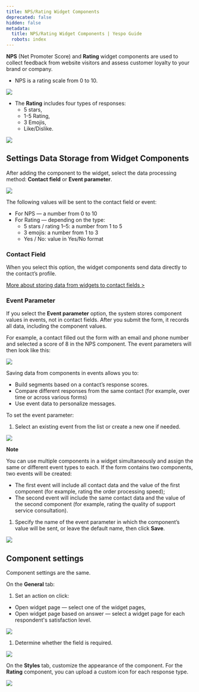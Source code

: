 ```yaml
---
title: NPS/Rating Widget Components
deprecated: false
hidden: false
metadata:
  title: NPS/Rating Widget Components | Yespo Guide
  robots: index
---
```

**NPS** (Net Promoter Score) and **Rating** widget components are used to collect feedback from website visitors and assess customer loyalty to your brand or company.

* NPS is a rating scale from 0 to 10.

<Image align="center" width="% " src="https://files.readme.io/f0f3a200919c83308767614aaf2cf09130e7db7d9611356dea81c9dcfc147738-nps-rating-01.webp" />

* The **Rating** includes four types of responses:
  * 5 stars,
  * 1-5 Rating,
  * 3 Emojis,
  * Like/Dislike.

<Image align="center" width="% " src="https://files.readme.io/fc8b52214956be517681f8990838b67e93e90f71ffc8b280a7046f25a07c9826-nps-rating-02.webp" />

## Settings Data Storage from Widget Components

After adding the component to the widget, select the data processing method: **Contact field** or **Event parameter**.

<Image align="center" width="% " src="https://files.readme.io/bdf9c1d6c164793453564ad869125b9dc4ee212aa97b3f73c173bebff8254776-nps-rating-03.webp" />

The following values will be sent to the contact field or event:

* For NPS — a number from 0 to 10
* For Rating — depending on the type:
  * 5 stars / rating 1–5: a number from 1 to 5
  * 3 emojis: a number from 1 to 3
  * Yes / No: value in Yes/No format

### Contact Field

When you select this option, the widget components send data directly to the contact’s profile.

[More about storing data from widgets to contact fields >](https://docs.yespo.io/docs/storing-data-from-widgets-to-contact-fields#/)

### Event Parameter

If you select the **Event parameter** option, the system stores component values in events, not in contact fields. After you submit the form, it records all data, including the component values.

For example, a contact filled out the form with an email and phone number and selected a score of 8 in the NPS component. The event parameters will then look like this:

<Image align="center" width="% " src="https://files.readme.io/ab3aed15bff3c35cf7afdcbe9a707470f7ca5e935274cccee93866a4cddef3ce-nps-rating-04.webp" />

Saving data from components in events allows you to:

* Build segments based on a contact’s response scores.
* Compare different responses from the same contact (for example, over time or across various forms)
* Use event data to personalize messages.

To set the event parameter:

1. Select an existing event from the list or create a new one if needed.

<Image align="center" width="% " src="https://files.readme.io/768e1e5772be0b26ba7e45f1469bdba31a83788d24d6a18cfb92af94d4399349-nps-rating-05.webp" />

**Note**

You can use multiple components in a widget simultaneously and assign the same or different event types to each. If the form contains two components, two events will be created:

* The first event will include all contact data and the value of the first component (for example, rating the order processing speed);
* The second event will include the same contact data and the value of the second component (for example, rating the quality of support service consultation).

1. Specify the name of the event parameter in which the component’s value will be sent, or leave the default name, then click **Save**.

<Image align="center" width="% " src="https://files.readme.io/e90c8a6d98b24f4ec18dd6e3a3276a8b05c38e66cf5a8ca4082b58a56966b4ac-nps-rating-06.webp" />

## Component settings

Component settings are the same.

On the **General** tab:

1. Set an action on click:

* Open widget page — select one of the widget pages,
* Open widget page based on answer — select a widget page for each respondent's satisfaction level.

<Image align="center" width="% " src="https://files.readme.io/39822129d169e910b429c8919abd74a9f2cb929db5ebfb6a48b1dc88e94f6d6a-nps-rating-07.webp" />

1. Determine whether the field is required.

<Image align="center" width="% " src="https://files.readme.io/0d5cfaedd0b571bff0f43df4e42a3dc707f8d2d9932534e9abcf87d24672a729-nps-rating-08.webp" />

On the **Styles** tab, customize the appearance of the component. For the **Rating** component, you can upload a custom icon for each response type.

<Image align="center" width="% " src="https://files.readme.io/0efda4026a90caf96471676b1ba8f614a08fdf50cfd00b10b4572445ed5fcdcb-nps-rating-09.webp" />
